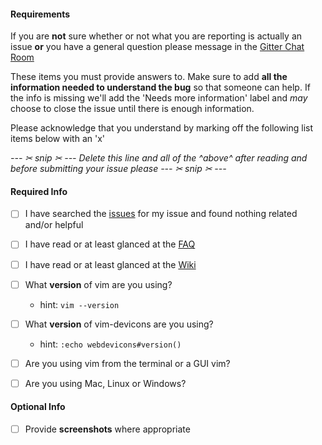 #### Requirements

If you are **not** sure whether or not what you are reporting is actually an issue **or** you have a general question please message in the [Gitter Chat Room](https://gitter.im/ryanoasis/vim-devicons)

These items you must provide answers to. Make sure to add **all the information needed to understand the bug** so that someone can help. If the info is missing we'll add the 'Needs more information' label and _may_ choose to close the issue until there is enough information.

Please acknowledge that you understand by marking off the following list items below with an 'x'


_--- ✂ snip ✂ --- Delete this line and all of the ^above^ after reading and before submitting your issue please --- ✂ snip ✂ ---_


#### Required Info

- [ ] I have searched the [issues](https://github.com/ryanoasis/vim-devicons/issues) for my issue and found nothing related and/or helpful
- [ ] I have read or at least glanced at the [FAQ](https://github.com/ryanoasis/vim-devicons/wiki/FAQ-&-Troubleshooting)
- [ ] I have read or at least glanced at the [Wiki](https://github.com/ryanoasis/vim-devicons/wiki)

- [ ] What **version** of vim are you using?
  - hint: `vim --version`
- [ ] What **version** of vim-devicons are you using?
  - hint: `:echo webdevicons#version()`
- [ ] Are you using vim from the terminal or a GUI vim?
- [ ] Are you using Mac, Linux or Windows?

#### Optional Info

- [ ] Provide **screenshots** where appropriate
